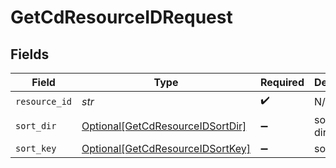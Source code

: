 # GetCdResourceIDRequest


## Fields

| Field                                                                                 | Type                                                                                  | Required                                                                              | Description                                                                           |
| ------------------------------------------------------------------------------------- | ------------------------------------------------------------------------------------- | ------------------------------------------------------------------------------------- | ------------------------------------------------------------------------------------- |
| `resource_id`                                                                         | *str*                                                                                 | :heavy_check_mark:                                                                    | N/A                                                                                   |
| `sort_dir`                                                                            | [Optional[GetCdResourceIDSortDir]](../../models/operations/getcdresourceidsortdir.md) | :heavy_minus_sign:                                                                    | sorting direction                                                                     |
| `sort_key`                                                                            | [Optional[GetCdResourceIDSortKey]](../../models/operations/getcdresourceidsortkey.md) | :heavy_minus_sign:                                                                    | sort key                                                                              |